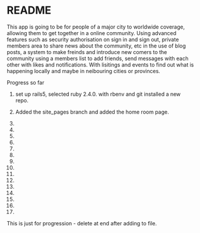 # README

This app is going to be for people of a major city to worldwide coverage, allowing them to get together in a online community. Using advanced features such as security authorisation on sign in and sign out, private members area to share news about the community, etc in the use of blog posts, a system to make freinds and introduce new comers to the community using a members list to add friends, send messages with each other with likes and notifications. With lisitings and events to find out what is happening locally and maybe in neibouring cities or provinces.

Progress so far

1. set up rails5, selected ruby 2.4.0. with rbenv and git installed a new repo. 

2. Added the site_pages branch and added the home room page. 

3.

4.

5.

6.


7.

8.

9.

10.

11.

12.

13.

14.

15.

16.

17.

This is just for progression - delete at end after adding to file. 

